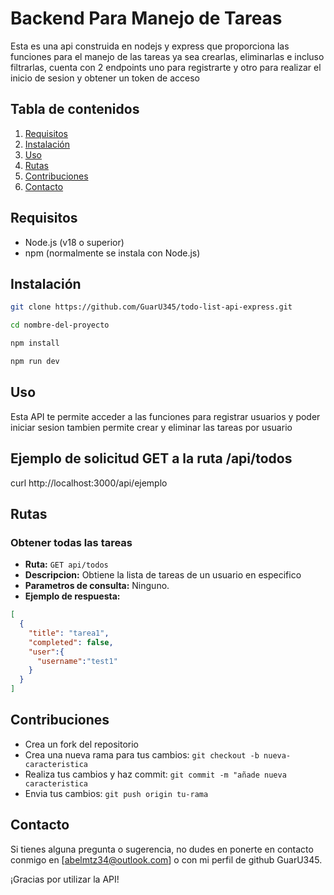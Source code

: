 # Backend Para Manejo de Tareas

Esta es una api construida en nodejs y express que proporciona las funciones
para el manejo de las tareas ya sea crearlas, eliminarlas e incluso
filtrarlas, cuenta con 2 endpoints uno para registrarte y otro para realizar
el inicio de sesion y obtener un token de acceso

## Tabla de contenidos

1. [Requisitos](#requisitos)
2. [Instalación](#instalación)
3. [Uso](#uso)
4. [Rutas](#rutas)
5. [Contribuciones](#contribuciones)
6. [Contacto](#contacto)

## Requisitos

- Node.js (v18 o superior)
- npm (normalmente se instala con Node.js)

## Instalación

```bash
git clone https://github.com/GuarU345/todo-list-api-express.git
```

```bash
cd nombre-del-proyecto
```

```bash
npm install
```

```bash
npm run dev
```

## Uso

Esta API te permite acceder a las funciones para registrar usuarios y poder iniciar sesion
tambien permite crear y eliminar las tareas por usuario

## Ejemplo de solicitud GET a la ruta /api/todos

curl http://localhost:3000/api/ejemplo

## Rutas

### Obtener todas las tareas

- **Ruta:** `GET api/todos`
- **Descripcion:** Obtiene la lista de tareas de un usuario en especifico
- **Parametros de consulta:** Ninguno.
- **Ejemplo de respuesta:**

```json
[
  {
    "title": "tarea1",
    "completed": false,
    "user":{
      "username":"test1"
    }
  }
]
```

## Contribuciones

- Crea un fork del repositorio
- Crea una nueva rama para tus cambios: `git checkout -b nueva-caracteristica`
- Realiza tus cambios y haz commit: `git commit -m "añade nueva caracteristica`
- Envia tus cambios: `git push origin tu-rama`

## Contacto

Si tienes alguna pregunta o sugerencia, no dudes en ponerte en contacto conmigo
en [abelmtz34@outlook.com] o con mi perfil de github GuarU345.

¡Gracias por utilizar la API!

